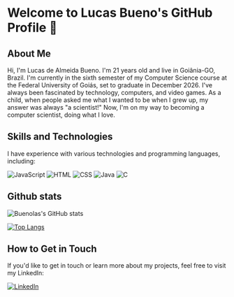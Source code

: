 # Welcome to Lucas Bueno's GitHub Profile 👋

## About Me
Hi, I'm Lucas de Almeida Bueno. I'm 21 years old and live in Goiânia-GO, Brazil. I'm currently in the sixth semester of my Computer Science course at the Federal University of Goiás, set to graduate in December 2026. I've always been fascinated by technology, computers, and video games. As a child, when people asked me what I wanted to be when I grew up, my answer was always "a scientist!" Now, I'm on my way to becoming a computer scientist, doing what I love.

## Skills and Technologies
I have experience with various technologies and programming languages, including:

![JavaScript](https://img.shields.io/badge/JavaScript-F7DF1E?style=for-the-badge&logo=javascript&logoColor=black)
![HTML](https://img.shields.io/badge/HTML5-E34F26?style=for-the-badge&logo=html5&logoColor=white)
![CSS](https://img.shields.io/badge/CSS3-1572B6?style=for-the-badge&logo=css3&logoColor=white)
![Java](https://img.shields.io/badge/Java-ED8B00?style=for-the-badge&logo=openjdk&logoColor=white)
![C](https://img.shields.io/badge/C-00599C?style=for-the-badge&logo=c&logoColor=white)


## Github stats
![Buenolas's GitHub stats](https://github-readme-stats.vercel.app/api?username=buenolas&show_icons=true&theme=github_dark)

[![Top Langs](https://github-readme-stats.vercel.app/api/top-langs/?username=buenolas&layout=donut)](https://github.com/anuraghazra/github-readme-stats)

## How to Get in Touch
If you'd like to get in touch or learn more about my projects, feel free to visit my LinkedIn:

[![LinkedIn](https://img.shields.io/badge/LinkedIn-0077B5?style=for-the-badge&logo=linkedin&logoColor=white)](https://www.linkedin.com/in/buenolas/)


